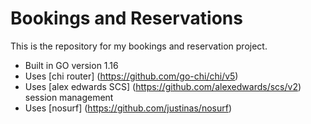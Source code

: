 # Bookings and Reservations

This is the repository for my bookings and reservation project.

- Built in GO version 1.16
- Uses [chi router] (https://github.com/go-chi/chi/v5)
- Uses [alex edwards SCS] (https://github.com/alexedwards/scs/v2) session management
- Uses [nosurf] (https://github.com/justinas/nosurf)